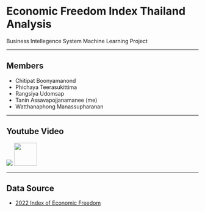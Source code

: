 # Economic Freedom Index Thailand Analysis
Business Intellegence System Machine Learning Project
___
## Members
- Chitipat Boonyamanond
- Phichaya Teerasukittima
- Rangsiya Udomsap
- Tanin Assavapojjanamanee (me)
- Watthanaphong Manassupharanan
___
## Youtube Video
[![](https://f.ptcdn.info/064/076/000/r5r4ea3j0UorVV2H2pQ-o.jpg)](https://www.youtube.com/feed/subscriptions)
[<img src="https://f.ptcdn.info/064/076/000/r5r4ea3j0UorVV2H2pQ-o.jpg" height=60>](https://www.youtube.com/feed/subscriptions)
___
## Data Source
- [2022 Index of Economic Freedom](https://www.heritage.org/index/explore)
